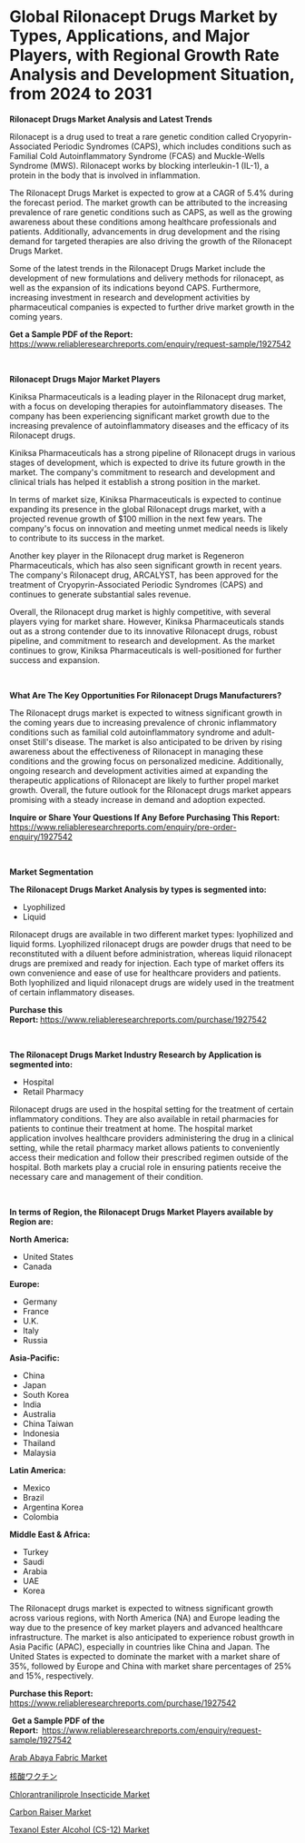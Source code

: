 <p><h1>Global Rilonacept Drugs Market by Types, Applications, and Major Players, with Regional Growth Rate Analysis and Development Situation, from 2024 to 2031</h1></p><p><strong>Rilonacept Drugs Market Analysis and Latest Trends</strong></p>
<p><p>Rilonacept is a drug used to treat a rare genetic condition called Cryopyrin-Associated Periodic Syndromes (CAPS), which includes conditions such as Familial Cold Autoinflammatory Syndrome (FCAS) and Muckle-Wells Syndrome (MWS). Rilonacept works by blocking interleukin-1 (IL-1), a protein in the body that is involved in inflammation.</p><p>The Rilonacept Drugs Market is expected to grow at a CAGR of 5.4% during the forecast period. The market growth can be attributed to the increasing prevalence of rare genetic conditions such as CAPS, as well as the growing awareness about these conditions among healthcare professionals and patients. Additionally, advancements in drug development and the rising demand for targeted therapies are also driving the growth of the Rilonacept Drugs Market.</p><p>Some of the latest trends in the Rilonacept Drugs Market include the development of new formulations and delivery methods for rilonacept, as well as the expansion of its indications beyond CAPS. Furthermore, increasing investment in research and development activities by pharmaceutical companies is expected to further drive market growth in the coming years.</p></p>
<p><strong>Get a Sample PDF of the Report:&nbsp;</strong> <a href="https://www.reliableresearchreports.com/enquiry/request-sample/1927542">https://www.reliableresearchreports.com/enquiry/request-sample/1927542</a></p>
<p>&nbsp;</p>
<p><strong>Rilonacept Drugs Major Market Players</strong></p>
<p><p>Kiniksa Pharmaceuticals is a leading player in the Rilonacept drug market, with a focus on developing therapies for autoinflammatory diseases. The company has been experiencing significant market growth due to the increasing prevalence of autoinflammatory diseases and the efficacy of its Rilonacept drugs.</p><p>Kiniksa Pharmaceuticals has a strong pipeline of Rilonacept drugs in various stages of development, which is expected to drive its future growth in the market. The company's commitment to research and development and clinical trials has helped it establish a strong position in the market.</p><p>In terms of market size, Kiniksa Pharmaceuticals is expected to continue expanding its presence in the global Rilonacept drugs market, with a projected revenue growth of $100 million in the next few years. The company's focus on innovation and meeting unmet medical needs is likely to contribute to its success in the market.</p><p>Another key player in the Rilonacept drug market is Regeneron Pharmaceuticals, which has also seen significant growth in recent years. The company's Rilonacept drug, ARCALYST, has been approved for the treatment of Cryopyrin-Associated Periodic Syndromes (CAPS) and continues to generate substantial sales revenue.</p><p>Overall, the Rilonacept drug market is highly competitive, with several players vying for market share. However, Kiniksa Pharmaceuticals stands out as a strong contender due to its innovative Rilonacept drugs, robust pipeline, and commitment to research and development. As the market continues to grow, Kiniksa Pharmaceuticals is well-positioned for further success and expansion.</p></p>
<p>&nbsp;</p>
<p><strong>What Are The Key Opportunities For Rilonacept Drugs Manufacturers?</strong></p>
<p><p>The Rilonacept drugs market is expected to witness significant growth in the coming years due to increasing prevalence of chronic inflammatory conditions such as familial cold autoinflammatory syndrome and adult-onset Still's disease. The market is also anticipated to be driven by rising awareness about the effectiveness of Rilonacept in managing these conditions and the growing focus on personalized medicine. Additionally, ongoing research and development activities aimed at expanding the therapeutic applications of Rilonacept are likely to further propel market growth. Overall, the future outlook for the Rilonacept drugs market appears promising with a steady increase in demand and adoption expected.</p></p>
<p><strong>Inquire or Share Your Questions If Any Before Purchasing This Report:</strong> <a href="https://www.reliableresearchreports.com/enquiry/pre-order-enquiry/1927542">https://www.reliableresearchreports.com/enquiry/pre-order-enquiry/1927542</a></p>
<p>&nbsp;</p>
<p><strong>Market Segmentation</strong></p>
<p><strong>The Rilonacept Drugs Market Analysis by types is segmented into:</strong></p>
<p><ul><li>Lyophilized</li><li>Liquid</li></ul></p>
<p><p>Rilonacept drugs are available in two different market types: lyophilized and liquid forms. Lyophilized rilonacept drugs are powder drugs that need to be reconstituted with a diluent before administration, whereas liquid rilonacept drugs are premixed and ready for injection. Each type of market offers its own convenience and ease of use for healthcare providers and patients. Both lyophilized and liquid rilonacept drugs are widely used in the treatment of certain inflammatory diseases.</p></p>
<p><strong>Purchase this Report:&nbsp;</strong><a href="https://www.reliableresearchreports.com/purchase/1927542">https://www.reliableresearchreports.com/purchase/1927542</a></p>
<p>&nbsp;</p>
<p><strong>The Rilonacept Drugs Market Industry Research by Application is segmented into:</strong></p>
<p><ul><li>Hospital</li><li>Retail Pharmacy</li></ul></p>
<p><p>Rilonacept drugs are used in the hospital setting for the treatment of certain inflammatory conditions. They are also available in retail pharmacies for patients to continue their treatment at home. The hospital market application involves healthcare providers administering the drug in a clinical setting, while the retail pharmacy market allows patients to conveniently access their medication and follow their prescribed regimen outside of the hospital. Both markets play a crucial role in ensuring patients receive the necessary care and management of their condition.</p></p>
<p>&nbsp;</p>
<p><strong>In terms of Region, the Rilonacept Drugs Market Players available by Region are:</strong></p>
<p>
    <p> <strong> North America: </strong>
        <ul>
            <li>United States</li>
            <li>Canada</li>
        </ul>
        </p> 
    <p> <strong> Europe: </strong>
        <ul>
            <li>Germany</li>
            <li>France</li>
            <li>U.K.</li>
            <li>Italy</li>
            <li>Russia</li>
        </ul>
        </p> 
    <p> <strong> Asia-Pacific: </strong>
        <ul>
            <li>China</li>
            <li>Japan</li>
            <li>South Korea</li>
            <li>India</li>
            <li>Australia</li>
            <li>China Taiwan</li>
            <li>Indonesia</li>
            <li>Thailand</li>
            <li>Malaysia</li>
        </ul>
        </p> 
    <p> <strong> Latin America: </strong>
        <ul>
            <li>Mexico</li>
            <li>Brazil</li>
            <li>Argentina Korea</li>
            <li>Colombia</li>
        </ul>
        </p> 
    <p> <strong> Middle East & Africa: </strong>
        <ul>
            <li>Turkey</li>
            <li>Saudi</li>
            <li>Arabia</li>
            <li>UAE</li>
            <li>Korea</li>
        </ul>
    </p>
    </p>
<p><p>The Rilonacept drugs market is expected to witness significant growth across various regions, with North America (NA) and Europe leading the way due to the presence of key market players and advanced healthcare infrastructure. The market is also anticipated to experience robust growth in Asia Pacific (APAC), especially in countries like China and Japan. The United States is expected to dominate the market with a market share of 35%, followed by Europe and China with market share percentages of 25% and 15%, respectively.</p></p>
<p><strong>Purchase this Report: </strong><a href="https://www.reliableresearchreports.com/purchase/1927542">https://www.reliableresearchreports.com/purchase/1927542</a></p>
<p>&nbsp;<strong>Get a Sample PDF of the Report:&nbsp;&nbsp;</strong><a href="https://www.reliableresearchreports.com/enquiry/request-sample/1927542">https://www.reliableresearchreports.com/enquiry/request-sample/1927542</a></p>
<p><strong></strong></p>
<p><p><a href="https://ivy-potential-64b.notion.site/Arab-Abaya-Fabric-Market-Challenges-Opportunities-and-Growth-Drivers-and-Major-Market-Players-for-54d553b9f94e4833bf7e9130df77c77d">Arab Abaya Fabric Market</a></p><p><a href="https://medium.com/@bellaconnelly1970/%E6%A0%B8%E9%85%B8%E3%83%AF%E3%82%AF%E3%83%81%E3%83%B3%E5%B8%82%E5%A0%B4%E5%B1%95%E6%9C%9B-%E6%A5%AD%E7%95%8C%E6%A6%82%E8%A6%81%E3%81%A8%E4%BA%88%E6%B8%AC-2024%E5%B9%B4%E3%81%8B%E3%82%892031%E5%B9%B4-b42ee98a979b">核酸ワクチン</a></p><p><a href="https://view.publitas.com/reportprime-1/chlorantraniliprole-insecticide-market-size-share-trends-analysis-report-by-material-by-type-by-end-user-by-region-and-segment-forecasts-2024-2031/">Chlorantraniliprole Insecticide Market</a></p><p><a href="https://github.com/mbisetmhermsr/Market-Research-Report-List-1/blob/main/carbon-raiser-market.md">Carbon Raiser Market</a></p><p><a href="https://nifty-kite-d51.notion.site/Texanol-Ester-Alcohol-CS-12-Market-Size-and-Examines-its-Market-Scope-with-a-Primary-Focus-on-Gr-e6ec351869014d4e93915305701b8e56">Texanol Ester Alcohol (CS-12) Market</a></p></p>